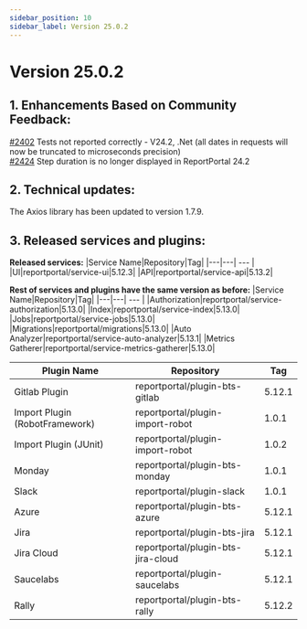 ```yaml
---
sidebar_position: 10
sidebar_label: Version 25.0.2
---
```


# Version 25.0.2

## 1. Enhancements Based on Community Feedback:
[#2402](https://github.com/reportportal/reportportal/issues/2402) Tests not reported correctly - V24.2, .Net (all dates in requests will now be truncated to microseconds precision)<br/>
[#2424](https://github.com/reportportal/reportportal/issues/2424) Step duration is no longer displayed in ReportPortal 24.2

## 2. Technical updates:
The Axios library has been updated to version 1.7.9.

## 3. Released services and plugins:

**Released services:**
|Service Name|Repository|Tag|
|---|---| --- |
|UI|reportportal/service-ui|5.12.3|
|API|reportportal/service-api|5.13.2|

**Rest of services and plugins have the same version as before:**
|Service Name|Repository|Tag|
|---|---| --- |
|Authorization|reportportal/service-authorization|5.13.0|
|Index|reportportal/service-index|5.13.0|
|Jobs|reportportal/service-jobs|5.13.0|
|Migrations|reportportal/migrations|5.13.0|
|Auto Analyzer|reportportal/service-auto-analyzer|5.13.1|
|Metrics Gatherer|reportportal/service-metrics-gatherer|5.13.0|


|Plugin Name|Repository|Tag|
|---|---| --- |
|Gitlab Plugin|reportportal/plugin-bts-gitlab|5.12.1|
|Import Plugin (RobotFramework)|reportportal/plugin-import-robot|1.0.1|
|Import Plugin (JUnit)|reportportal/plugin-import-robot|1.0.2|
|Monday|reportportal/plugin-bts-monday|1.0.1|
|Slack|reportportal/plugin-slack|1.0.1|
|Azure|reportportal/plugin-bts-azure|5.12.1|
|Jira|reportportal/plugin-bts-jira|5.12.1|
|Jira Cloud|reportportal/plugin-bts-jira-cloud|5.12.1|
|Saucelabs|reportportal/plugin-saucelabs|5.12.1|
|Rally|reportportal/plugin-bts-rally|5.12.2||
